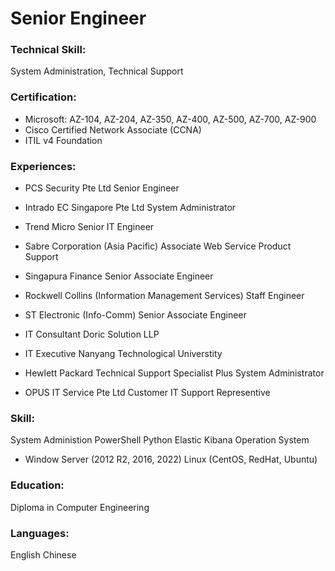 # Senior Engineer

### Technical Skill: 
System Administration, Technical Support

### Certification: 
- Microsoft: AZ-104, AZ-204, AZ-350, AZ-400, AZ-500, AZ-700, AZ-900 
- Cisco Certified Network Associate (CCNA)
- ITIL v4 Foundation

### Experiences:
- PCS Security Pte Ltd 
  Senior Engineer
  
- Intrado EC Singapore Pte Ltd
  System Administrator
  
- Trend Micro
  Senior IT Engineer

- Sabre Corporation (Asia Pacific) 
  Associate Web Service Product Support

- Singapura Finance
  Senior Associate Engineer

- Rockwell Collins (Information Management Services)
  Staff Engineer

- ST Electronic (Info-Comm)
  Senior Associate Engineer

- IT Consultant
  Doric Solution LLP

- IT Executive 
  Nanyang Technological Universtity

- Hewlett Packard
  Technical Support Specialist Plus System Administrator
  
- OPUS IT Service Pte Ltd
  Customer IT Support Representive

### Skill:
System Administion
PowerShell
Python
Elastic Kibana
Operation System
- Window Server (2012 R2, 2016, 2022)
  Linux (CentOS, RedHat, Ubuntu)
  
### Education:
Diploma in Computer Engineering

### Languages:
English
Chinese
